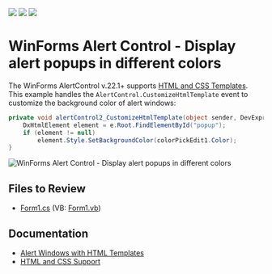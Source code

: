 <!-- default badges list -->
![](https://img.shields.io/endpoint?url=https://codecentral.devexpress.com/api/v1/VersionRange/128618175/22.1.2%2B)
[![](https://img.shields.io/badge/Open_in_DevExpress_Support_Center-FF7200?style=flat-square&logo=DevExpress&logoColor=white)](https://supportcenter.devexpress.com/ticket/details/T190778)
[![](https://img.shields.io/badge/📖_How_to_use_DevExpress_Examples-e9f6fc?style=flat-square)](https://docs.devexpress.com/GeneralInformation/403183)
<!-- default badges end -->

# WinForms Alert Control - Display alert popups in different colors

The WinForms AlertControl v.22.1+ supports [HTML and CSS Templates](https://docs.devexpress.com/WindowsForms/403775/controls-and-libraries/messages-notifications-and-dialogs/alert-windows/alert-windows-with-html-templates). This example handles the `AlertControl.CustomizeHtmlTemplate` event to customize the background color of alert windows:

```csharp
private void alertControl2_CustomizeHtmlTemplate(object sender, DevExpress.XtraBars.Alerter.CustomizeAlertHtmlTemplateEventArgs e) {
    DxHtmlElement element = e.Root.FindElementById("popup");
    if (element != null)
        element.Style.SetBackgroundColor(colorPickEdit1.Color);
}
```

![WinForms Alert Control - Display alert popups in different colors](https://raw.githubusercontent.com/DevExpress-Examples/alertcontrol-how-to-display-alert-popups-with-different-colors-t190778/22.1.2%2B/media/winforms-alert-control-html-css-support.png)


## Files to Review

* [Form1.cs](./CS/WindowsFormsApplication2/Form1.cs) (VB: [Form1.vb](./VB/WindowsFormsApplication2/Form1.vb))


## Documentation

* [Alert Windows with HTML Templates](https://docs.devexpress.com/WindowsForms/403775/controls-and-libraries/messages-notifications-and-dialogs/alert-windows/alert-windows-with-html-templates)
* [HTML and CSS Support](https://docs.devexpress.com/WindowsForms/403397/common-features/html-css-based-desktop-ui)
